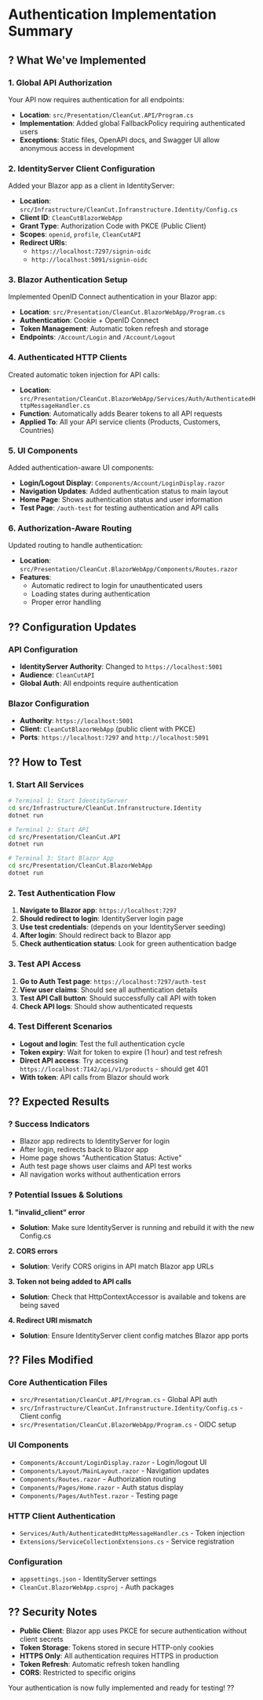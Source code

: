 # Authentication Implementation Summary

## ? What We've Implemented

### 1. **Global API Authorization**
Your API now requires authentication for all endpoints:
- **Location**: `src/Presentation/CleanCut.API/Program.cs`
- **Implementation**: Added global FallbackPolicy requiring authenticated users
- **Exceptions**: Static files, OpenAPI docs, and Swagger UI allow anonymous access in development

### 2. **IdentityServer Client Configuration**
Added your Blazor app as a client in IdentityServer:
- **Location**: `src/Infrastructure/CleanCut.Infranstructure.Identity/Config.cs`
- **Client ID**: `CleanCutBlazorWebApp`
- **Grant Type**: Authorization Code with PKCE (Public Client)
- **Scopes**: `openid`, `profile`, `CleanCutAPI`
- **Redirect URIs**: 
  - `https://localhost:7297/signin-oidc`
  - `http://localhost:5091/signin-oidc`

### 3. **Blazor Authentication Setup**
Implemented OpenID Connect authentication in your Blazor app:
- **Location**: `src/Presentation/CleanCut.BlazorWebApp/Program.cs`
- **Authentication**: Cookie + OpenID Connect
- **Token Management**: Automatic token refresh and storage
- **Endpoints**: `/Account/Login` and `/Account/Logout`

### 4. **Authenticated HTTP Clients**
Created automatic token injection for API calls:
- **Location**: `src/Presentation/CleanCut.BlazorWebApp/Services/Auth/AuthenticatedHttpMessageHandler.cs`
- **Function**: Automatically adds Bearer tokens to all API requests
- **Applied To**: All your API service clients (Products, Customers, Countries)

### 5. **UI Components**
Added authentication-aware UI components:
- **Login/Logout Display**: `Components/Account/LoginDisplay.razor`
- **Navigation Updates**: Added authentication status to main layout
- **Home Page**: Shows authentication status and user information
- **Test Page**: `/auth-test` for testing authentication and API calls

### 6. **Authorization-Aware Routing**
Updated routing to handle authentication:
- **Location**: `src/Presentation/CleanCut.BlazorWebApp/Components/Routes.razor`
- **Features**: 
  - Automatic redirect to login for unauthenticated users
  - Loading states during authentication
  - Proper error handling

## ?? Configuration Updates

### API Configuration
- **IdentityServer Authority**: Changed to `https://localhost:5001`
- **Audience**: `CleanCutAPI`
- **Global Auth**: All endpoints require authentication

### Blazor Configuration
- **Authority**: `https://localhost:5001`
- **Client**: `CleanCutBlazorWebApp` (public client with PKCE)
- **Ports**: `https://localhost:7297` and `http://localhost:5091`

## ?? How to Test

### 1. **Start All Services**
```bash
# Terminal 1: Start IdentityServer
cd src/Infrastructure/CleanCut.Infranstructure.Identity
dotnet run

# Terminal 2: Start API
cd src/Presentation/CleanCut.API  
dotnet run

# Terminal 3: Start Blazor App
cd src/Presentation/CleanCut.BlazorWebApp
dotnet run
```

### 2. **Test Authentication Flow**
1. **Navigate to Blazor app**: `https://localhost:7297`
2. **Should redirect to login**: IdentityServer login page
3. **Use test credentials**: (depends on your IdentityServer seeding)
4. **After login**: Should redirect back to Blazor app
5. **Check authentication status**: Look for green authentication badge

### 3. **Test API Access**
1. **Go to Auth Test page**: `https://localhost:7297/auth-test`
2. **View user claims**: Should see all authentication details
3. **Test API Call button**: Should successfully call API with token
4. **Check API logs**: Should show authenticated requests

### 4. **Test Different Scenarios**
- **Logout and login**: Test the full authentication cycle
- **Token expiry**: Wait for token to expire (1 hour) and test refresh
- **Direct API access**: Try accessing `https://localhost:7142/api/v1/products` - should get 401
- **With token**: API calls from Blazor should work

## ?? Expected Results

### ? **Success Indicators**
- Blazor app redirects to IdentityServer for login
- After login, redirects back to Blazor app
- Home page shows "Authentication Status: Active"
- Auth test page shows user claims and API test works
- All navigation works without authentication errors

### ? **Potential Issues & Solutions**

**1. "invalid_client" error**
- **Solution**: Make sure IdentityServer is running and rebuild it with the new Config.cs

**2. CORS errors**
- **Solution**: Verify CORS origins in API match Blazor app URLs

**3. Token not being added to API calls**
- **Solution**: Check that HttpContextAccessor is available and tokens are being saved

**4. Redirect URI mismatch**
- **Solution**: Ensure IdentityServer client config matches Blazor app ports

## ?? Files Modified

### Core Authentication Files
- `src/Presentation/CleanCut.API/Program.cs` - Global API auth
- `src/Infrastructure/CleanCut.Infranstructure.Identity/Config.cs` - Client config
- `src/Presentation/CleanCut.BlazorWebApp/Program.cs` - OIDC setup

### UI Components
- `Components/Account/LoginDisplay.razor` - Login/logout UI
- `Components/Layout/MainLayout.razor` - Navigation updates
- `Components/Routes.razor` - Authorization routing
- `Components/Pages/Home.razor` - Auth status display
- `Components/Pages/AuthTest.razor` - Testing page

### HTTP Client Authentication
- `Services/Auth/AuthenticatedHttpMessageHandler.cs` - Token injection
- `Extensions/ServiceCollectionExtensions.cs` - Service registration

### Configuration
- `appsettings.json` - IdentityServer settings
- `CleanCut.BlazorWebApp.csproj` - Auth packages

## ?? Security Notes

- **Public Client**: Blazor app uses PKCE for secure authentication without client secrets
- **Token Storage**: Tokens stored in secure HTTP-only cookies
- **HTTPS Only**: All authentication requires HTTPS in production
- **Token Refresh**: Automatic refresh token handling
- **CORS**: Restricted to specific origins

Your authentication is now fully implemented and ready for testing! ??